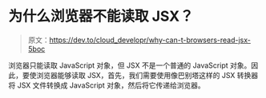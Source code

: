 # 为什么浏览器不能读取 JSX？

> 原文：<https://dev.to/cloud_developr/why-can-t-browsers-read-jsx-5boc>

浏览器只能读取 JavaScript 对象，但 JSX 不是一个普通的 JavaScript 对象。因此，要使浏览器能够读取 JSX，首先，我们需要使用像巴别塔这样的 JSX 转换器将 JSX 文件转换成 JavaScript 对象，然后将它传递给浏览器。